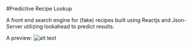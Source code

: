 #Predictive Recipe Lookup

A front end search engine for (fake) recipes built using Reactjs and Json-Server utilizing lookahead to predict results. 

A preview:
![alt text](https://github.com/jheller9/recipe-predictive-lookup/blob/main/example.PNG?raw=true)
